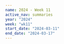 ```yaml
---
name: 2024 - Week 11
active_nav: summaries
year: "2024"
week: "wk11"
start_date: "2024-03-11"
end_date: "2024-03-17"
---
```


